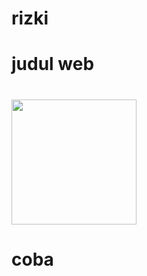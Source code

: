 # rizki
<html>
<head>
<title> coba </title>

<script type="coba">
flag=1
function f1()
{
 
}
function f( )
{
    if(flag==1)
        {
            Bn.style.top=400
            Bn.style.left=300
            flag=2
        }
    else if(flag==2)
        {
            Bn.style.top=400
            Bn.style.left= 50
            flag=3
        }
    else if(flag==3)
        {
            Bn.style.top=370
            Bn.style.left=166
            flag=1
        }
}
</script>

</head>
<body>
<h1> judul web <h1>
<img alt="" src="" height="200" />
<h1 style="#">coba</h1>


</body>
</html>
